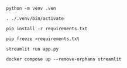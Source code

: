 
    python -m venv .ven

    . ./.venv/bin/activate

    pip install -r requirements.txt

    pip freeze >requirements.txt 

    streamlit run app.py
    
    docker compose up --remove-orphans streamlit